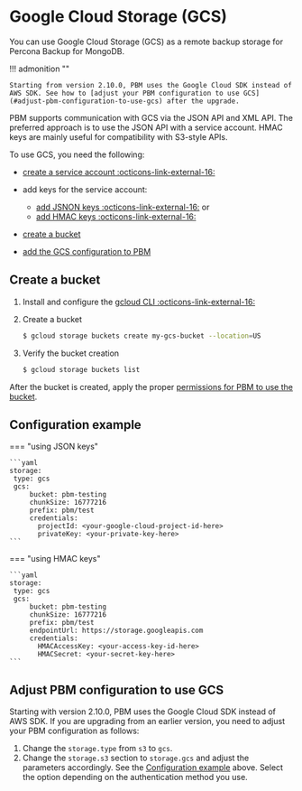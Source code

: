 # Google Cloud Storage (GCS)

You can use Google Cloud Storage (GCS) as a remote backup storage for Percona Backup for MongoDB. 

!!! admonition ""

    Starting from version 2.10.0, PBM uses the Google Cloud SDK instead of AWS SDK. See how to [adjust your PBM configuration to use GCS](#adjust-pbm-configuration-to-use-gcs) after the upgrade.


PBM supports communication with GCS via the JSON API and XML API. The preferred approach is to use the JSON API with a service account. HMAC keys are mainly useful for compatibility with S3-style APIs.

To use GCS, you need the following:

* [create a service account :octicons-link-external-16:](https://cloud.google.com/iam/docs/service-accounts-create#iam-service-accounts-create-console) 
* add keys for the service account:

    * [add JSNON keys :octicons-link-external-16:](https://cloud.google.com/iam/docs/keys-create-delete#creating) or
    * [add HMAC keys :octicons-link-external-16:](https://cloud.google.com/storage/docs/authentication/managing-hmackeys)

* [create a bucket](#create-a-bucket)
* [add the GCS configuration to PBM](#configuration-example) 

## Create a bucket

1. Install and configure the [gcloud CLI :octicons-link-external-16:](https://cloud.google.com/sdk/docs/install)

2. Create a bucket

    ```{.bash data-prompt="$"}
    $ gcloud storage buckets create my-gcs-bucket --location=US
    ```
      
3. Verify the bucket creation

    ```{.bash data-prompt="$"}
    $ gcloud storage buckets list
    ```

After the bucket is created, apply the proper [permissions for PBM to use the bucket](storage-configuration.md#permissions-setup).

## Configuration example

=== "using JSON keys"

    ```yaml
    storage:
     type: gcs
     gcs:
         bucket: pbm-testing
         chunkSize: 16777216
         prefix: pbm/test
         credentials:
           projectId: <your-google-cloud-project-id-here>
           privateKey: <your-private-key-here>
    ```

=== "using HMAC keys"

	```yaml
	storage:
	 type: gcs
	 gcs:
		 bucket: pbm-testing
		 chunkSize: 16777216
		 prefix: pbm/test
		 endpointUrl: https://storage.googleapis.com
		 credentials:
		   HMACAccessKey: <your-access-key-id-here>
		   HMACSecret: <your-secret-key-here>
	```

## Adjust PBM configuration to use GCS

Starting with version 2.10.0, PBM uses the Google Cloud SDK instead of AWS SDK. If you are upgrading from an earlier version, you need to adjust your PBM configuration as follows:

1. Change the `storage.type` from `s3` to `gcs`.
2. Change the `storage.s3` section to `storage.gcs` and adjust the parameters accordingly. See the [Configuration example](#configuration-example) above. Select the option depending on the authentication method you use.
